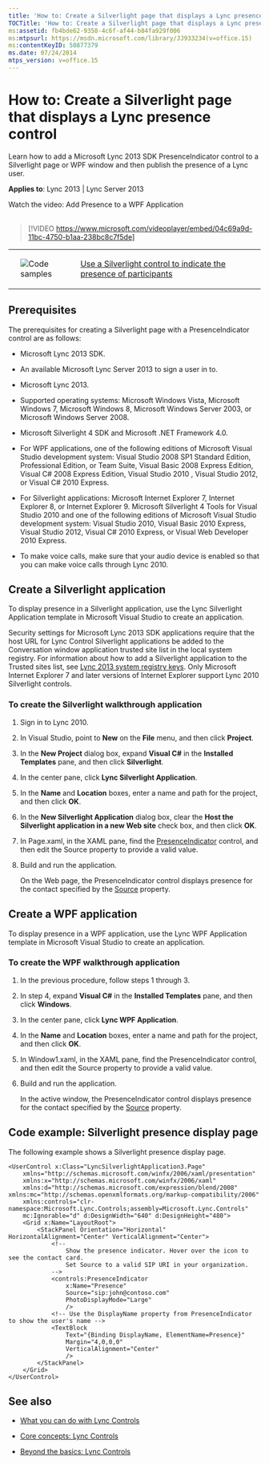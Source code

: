 ```yaml
---
title: 'How to: Create a Silverlight page that displays a Lync presence control'
TOCTitle: 'How to: Create a Silverlight page that displays a Lync presence control'
ms:assetid: fb4bde62-9358-4c6f-af44-b84fa929f006
ms:mtpsurl: https://msdn.microsoft.com/library/JJ933234(v=office.15)
ms:contentKeyID: 50877379
ms.date: 07/24/2014
mtps_version: v=office.15
---
```


# How to: Create a Silverlight page that displays a Lync presence control

Learn how to add a Microsoft Lync 2013 SDK PresenceIndicator control to a Silverlight page or WPF window and then publish the presence of a Lync user.



**Applies to**: Lync 2013 | Lync Server 2013

<div class="caption">
Watch the video: Add Presence to a WPF Application
</div>
<br />

> [!VIDEO https://www.microsoft.com/videoplayer/embed/04c69a9d-11bc-4750-b1aa-238bc8c7f5de]


<table>
<tbody>
<tr class="even">
<td><p></p></td>
<td><p><img src="images/JJ933112.mod_icon_CodeGallery(Office.15).png" title="Code samples" alt="Code samples" /></p></td>
<td><p><a href="http://code.msdn.microsoft.com/lync-2013-use-a-silverlight-18a585be">Use a Silverlight control to indicate the presence of participants</a></p></td>
</tr>
</tbody>
</table>


## Prerequisites

The prerequisites for creating a Silverlight page with a PresenceIndicator control are as follows:

  - Microsoft Lync 2013 SDK.

  - An available Microsoft Lync Server 2013 to sign a user in to.

  - Microsoft Lync 2013.

  - Supported operating systems: Microsoft Windows Vista, Microsoft Windows 7, Microsoft Windows 8, Microsoft Windows Server 2003, or Microsoft Windows Server 2008.

  - Microsoft Silverlight 4 SDK and Microsoft .NET Framework 4.0.

  - For WPF applications, one of the following editions of Microsoft Visual Studio development system: Visual Studio 2008 SP1 Standard Edition, Professional Edition, or Team Suite, Visual Basic 2008 Express Edition, Visual C\# 2008 Express Edition, Visual Studio 2010 , Visual Studio 2012, or Visual C\# 2010 Express.

  - For Silverlight applications: Microsoft Internet Explorer 7, Internet Explorer 8, or Internet Explorer 9. Microsoft Silverlight 4 Tools for Visual Studio 2010 and one of the following editions of Microsoft Visual Studio development system: Visual Studio 2010, Visual Basic 2010 Express, Visual Studio 2012, Visual C\# 2010 Express, or Visual Web Developer 2010 Express.

  - To make voice calls, make sure that your audio device is enabled so that you can make voice calls through Lync 2010.

## Create a Silverlight application

To display presence in a Silverlight application, use the Lync Silverlight Application template in Microsoft Visual Studio to create an application.

Security settings for Microsoft Lync 2013 SDK applications require that the host URL for Lync Control Silverlight applications be added to the Conversation window application trusted site list in the local system registry. For information about how to add a Silverlight application to the Trusted sites list, see [Lync 2013 system registry keys](lync-2013-system-registry-keys.md). Only Microsoft Internet Explorer 7 and later versions of Internet Explorer support Lync 2010 Silverlight controls.

### To create the Silverlight walkthrough application

1.  Sign in to Lync 2010.

2.  In Visual Studio, point to **New** on the **File** menu, and then click **Project**.

3.  In the **New Project** dialog box, expand **Visual C\#** in the **Installed Templates** pane, and then click **Silverlight**.

4.  In the center pane, click **Lync Silverlight Application**.

5.  In the **Name** and **Location** boxes, enter a name and path for the project, and then click **OK**.

6.  In the **New Silverlight Application** dialog box, clear the **Host the Silverlight application in a new Web site** check box, and then click **OK**.

7.  In Page.xaml, in the XAML pane, find the [PresenceIndicator](https://msdn.microsoft.com/library/hh345947\(v=office.15\)) control, and then edit the Source property to provide a valid value.

8.  Build and run the application.
    
    On the Web page, the PresenceIndicator control displays presence for the contact specified by the [Source](https://msdn.microsoft.com/library/hh363511\(v=office.15\)) property.

## Create a WPF application

To display presence in a WPF application, use the Lync WPF Application template in Microsoft Visual Studio to create an application.

### To create the WPF walkthrough application

1.  In the previous procedure, follow steps 1 through 3.

2.  In step 4, expand **Visual C\#** in the **Installed Templates** pane, and then click **Windows**.

3.  In the center pane, click **Lync WPF Application**.

4.  In the **Name** and **Location** boxes, enter a name and path for the project, and then click **OK**.

5.  In Window1.xaml, in the XAML pane, find the PresenceIndicator control, and then edit the Source property to provide a valid value.

6.  Build and run the application.
    
    In the active window, the PresenceIndicator control displays presence for the contact specified by the [Source](https://msdn.microsoft.com/library/hh363511\(v=office.15\)) property.

## Code example: Silverlight presence display page

The following example shows a Silverlight presence display page.

    <UserControl x:Class="LyncSilverlightApplication3.Page"
        xmlns="http://schemas.microsoft.com/winfx/2006/xaml/presentation" 
        xmlns:x="http://schemas.microsoft.com/winfx/2006/xaml"
        xmlns:d="http://schemas.microsoft.com/expression/blend/2008" xmlns:mc="http://schemas.openxmlformats.org/markup-compatibility/2006" 
        xmlns:controls="clr-namespace:Microsoft.Lync.Controls;assembly=Microsoft.Lync.Controls" 
        mc:Ignorable="d" d:DesignWidth="640" d:DesignHeight="480">
        <Grid x:Name="LayoutRoot">
            <StackPanel Orientation="Horizontal" HorizontalAlignment="Center" VerticalAlignment="Center">
                <!-- 
                    Show the presence indicator. Hover over the icon to see the contact card.
                    Set Source to a valid SIP URI in your organization. 
                -->
                <controls:PresenceIndicator 
                    x:Name="Presence" 
                    Source="sip:john@contoso.com" 
                    PhotoDisplayMode="Large" 
                    />
                <!-- Use the DisplayName property from PresenceIndicator to show the user's name -->
                <TextBlock 
                    Text="{Binding DisplayName, ElementName=Presence}" 
                    Margin="4,0,0,0" 
                    VerticalAlignment="Center"
                    />
            </StackPanel>
        </Grid>
    </UserControl>

## See also

  - [What you can do with Lync Controls](what-you-can-do-with-lync-controls.md)

  - [Core concepts: Lync Controls](core-concepts-lync-controls.md)

  - [Beyond the basics: Lync Controls](beyond-the-basics-lync-controls.md)

